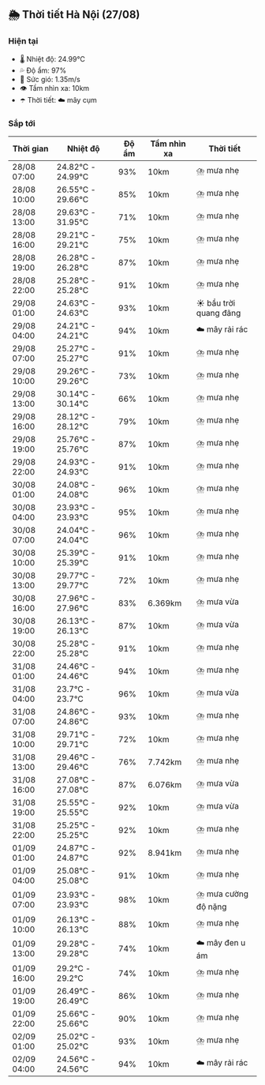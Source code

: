 ## 🌦️ Thời tiết Hà Nội (27/08)

### Hiện tại

- 🌡️ Nhiệt độ: 24.99℃
- 💦 Độ ẩm: 97%
- 💨 Sức gió: 1.35m/s
- 👁️ Tầm nhìn xa: 10km
- ☂️ Thời tiết: ☁️ mây cụm

### Sắp tới

| Thời gian | Nhiệt độ | Độ ẩm | Tầm nhìn xa | Thời tiết |
| --- | --- | --- | --- | --- |
| 28/08 07:00 | 24.82℃ - 24.99℃ | 93% | 10km | ⛈️ mưa nhẹ |
| 28/08 10:00 | 26.55℃ - 29.66℃ | 85% | 10km | ⛈️ mưa nhẹ |
| 28/08 13:00 | 29.63℃ - 31.95℃ | 71% | 10km | ⛈️ mưa nhẹ |
| 28/08 16:00 | 29.21℃ - 29.21℃ | 75% | 10km | ⛈️ mưa nhẹ |
| 28/08 19:00 | 26.28℃ - 26.28℃ | 87% | 10km | ⛈️ mưa nhẹ |
| 28/08 22:00 | 25.28℃ - 25.28℃ | 91% | 10km | ⛈️ mưa nhẹ |
| 29/08 01:00 | 24.63℃ - 24.63℃ | 93% | 10km | ☀️ bầu trời quang đãng |
| 29/08 04:00 | 24.21℃ - 24.21℃ | 94% | 10km | ☁️ mây rải rác |
| 29/08 07:00 | 25.27℃ - 25.27℃ | 91% | 10km | ⛈️ mưa nhẹ |
| 29/08 10:00 | 29.26℃ - 29.26℃ | 73% | 10km | ⛈️ mưa nhẹ |
| 29/08 13:00 | 30.14℃ - 30.14℃ | 66% | 10km | ⛈️ mưa nhẹ |
| 29/08 16:00 | 28.12℃ - 28.12℃ | 79% | 10km | ⛈️ mưa nhẹ |
| 29/08 19:00 | 25.76℃ - 25.76℃ | 87% | 10km | ⛈️ mưa nhẹ |
| 29/08 22:00 | 24.93℃ - 24.93℃ | 91% | 10km | ⛈️ mưa nhẹ |
| 30/08 01:00 | 24.08℃ - 24.08℃ | 96% | 10km | ⛈️ mưa nhẹ |
| 30/08 04:00 | 23.93℃ - 23.93℃ | 95% | 10km | ⛈️ mưa nhẹ |
| 30/08 07:00 | 24.04℃ - 24.04℃ | 96% | 10km | ⛈️ mưa nhẹ |
| 30/08 10:00 | 25.39℃ - 25.39℃ | 91% | 10km | ⛈️ mưa nhẹ |
| 30/08 13:00 | 29.77℃ - 29.77℃ | 72% | 10km | ⛈️ mưa nhẹ |
| 30/08 16:00 | 27.96℃ - 27.96℃ | 83% | 6.369km | ⛈️ mưa vừa |
| 30/08 19:00 | 26.13℃ - 26.13℃ | 87% | 10km | ⛈️ mưa vừa |
| 30/08 22:00 | 25.28℃ - 25.28℃ | 91% | 10km | ⛈️ mưa nhẹ |
| 31/08 01:00 | 24.46℃ - 24.46℃ | 94% | 10km | ⛈️ mưa nhẹ |
| 31/08 04:00 | 23.7℃ - 23.7℃ | 96% | 10km | ⛈️ mưa vừa |
| 31/08 07:00 | 24.86℃ - 24.86℃ | 93% | 10km | ⛈️ mưa nhẹ |
| 31/08 10:00 | 29.71℃ - 29.71℃ | 72% | 10km | ⛈️ mưa nhẹ |
| 31/08 13:00 | 29.46℃ - 29.46℃ | 76% | 7.742km | ⛈️ mưa nhẹ |
| 31/08 16:00 | 27.08℃ - 27.08℃ | 87% | 6.076km | ⛈️ mưa vừa |
| 31/08 19:00 | 25.55℃ - 25.55℃ | 92% | 10km | ⛈️ mưa vừa |
| 31/08 22:00 | 25.25℃ - 25.25℃ | 92% | 10km | ⛈️ mưa nhẹ |
| 01/09 01:00 | 24.87℃ - 24.87℃ | 92% | 8.941km | ⛈️ mưa nhẹ |
| 01/09 04:00 | 25.08℃ - 25.08℃ | 91% | 10km | ⛈️ mưa nhẹ |
| 01/09 07:00 | 23.93℃ - 23.93℃ | 98% | 10km | ⛈️ mưa cường độ nặng |
| 01/09 10:00 | 26.13℃ - 26.13℃ | 88% | 10km | ⛈️ mưa nhẹ |
| 01/09 13:00 | 29.28℃ - 29.28℃ | 74% | 10km | ☁️ mây đen u ám |
| 01/09 16:00 | 29.2℃ - 29.2℃ | 74% | 10km | ⛈️ mưa nhẹ |
| 01/09 19:00 | 26.49℃ - 26.49℃ | 86% | 10km | ⛈️ mưa nhẹ |
| 01/09 22:00 | 25.66℃ - 25.66℃ | 90% | 10km | ⛈️ mưa nhẹ |
| 02/09 01:00 | 25.02℃ - 25.02℃ | 93% | 10km | ⛈️ mưa nhẹ |
| 02/09 04:00 | 24.56℃ - 24.56℃ | 94% | 10km | ☁️ mây rải rác |
